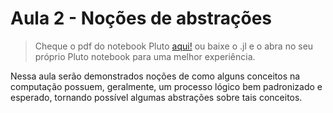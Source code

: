 # Aula 2 - Noções de abstrações

> Cheque o pdf do notebook Pluto [aqui!](abstracoes.pdf)
ou baixe o .jl e o abra no seu próprio Pluto notebook para uma melhor experiência.

Nessa aula serão demonstrados noções de como alguns conceitos na computação possuem, geralmente, um processo lógico bem padronizado e esperado, tornando possível algumas abstrações sobre tais conceitos.